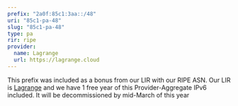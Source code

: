 ```yaml
---
prefix: "2a0f:85c1:3aa::/48"
uri: "85c1-pa-48"
slug: "85c1-pa-48"
type: pa
rir: ripe
provider:
  name: Lagrange
  url: https://lagrange.cloud
---
```


This prefix was included as a bonus from our LIR with our RIPE ASN. Our LIR is [Lagrange](https://lagrange.cloud) and we have 1 free year of this Provider-Aggregate IPv6 included. It will be decommissioned by mid-March of this year
